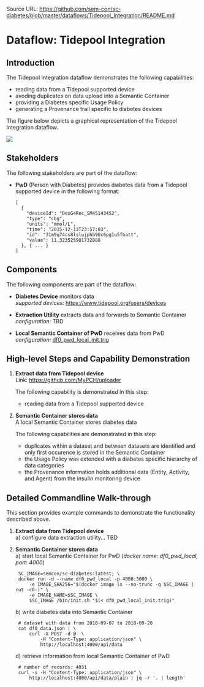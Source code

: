 Source URL: https://github.com/sem-con/sc-diabetes/blob/master/dataflows/Tidepool_Integration/README.md    

# Dataflow: Tidepool Integration

## Introduction

The Tidepool Integration dataflow demonstrates the following capabilities:

* reading data from a Tidepool supported device
* avoding duplicates on data upload into a Semantic Container    
* providing a Diabetes specific Usage Policy    
* generating a Provenance trail specific to diabetes devices    

The figure below depicts a graphical representation of the Tidepool Integration dataflow.

<kbd><img src="tidepool_integration.png"></kbd>

## Stakeholders
The following stakeholders are part of the dataflow:

* **PwD** (Person with Diabetes) provides diabetes data from a Tidepool supported device in the following format:
    ```
    [
      {
        "deviceId": "DexG4Rec_SM45143452",
        "type": "cbg",
        "units": "mmol/L",
        "time": "2015-12-13T23:57:03",
        "id": "31m9q74cs8lslujphb90c6pg1u5fhatt",
        "value": 11.323525901732888
      }, { ... }
    ]
    ```


## Components    
The following components are part of the dataflow:    

* **Diabetes Device** monitors data    
    *supported devices:* https://www.tidepool.org/users/devices

* **Extraction Utility** extracts data and forwards to Semantic Container     
    *configuration:* TBD

* **Local Semantic Container of PwD** receives data from PwD          
    *configuration:* [df0_pwd_local_init.trig](df0_pwd_local_init.trig)     



## High-level Steps and Capability Demonstration

1. **Extract data from Tidepool device**    
    Link: https://github.com/MyPCH/uploader      

    The following capability is demonstrated in this step:     

	* reading data from a Tidepool supported device

2. **Semantic Container stores data**    
    A local Semantic Container stores diabetes data

    The following capabilities are demonstrated in this step:    
    * duplicates within a dataset and between datasets are identified and only first occurence is stored in the Semantic Container    
    * the Usage Policy was extended with a diabetes specific hierarchy of data categories    
    * the Provenance information holds additional data (Entity, Activity, and Agent) from the insulin monitoring device    




## Detailed Commandline Walk-through    
This section provides example commands to demonstrate the functionality described above.

1. **Extract data from Tidepool device**    
	a) configure data extraction utility... TBD

2. **Semantic Container stores data**    
    a) start local Semantic Container for PwD (*docker name: df0_pwd_local, port: 4000*)    

        SC_IMAGE=semcon/sc-diabetes:latest; \
        docker run -d --name df0_pwd_local -p 4000:3000 \
            -e IMAGE_SHA256="$(docker image ls --no-trunc -q $SC_IMAGE | cut -c8-)" \
            -e IMAGE_NAME=$SC_IMAGE \
            $SC_IMAGE /bin/init.sh "$(< df0_pwd_local_init.trig)"

    b) write diabetes data into Semantic Container    

        # dataset with data from 2018-09-07 to 2018-09-20
        cat df0_data.json | \
            curl -X POST -d @- \
                -H "Content-Type: application/json" \
                http://localhost:4000/api/data

    d) retrieve information from local Semantic Container of PwD    

        # number of records: 4031
        curl -s -H "Content-Type: application/json" \
            http://localhost:4000/api/data/plain | jq -r '. | length'


